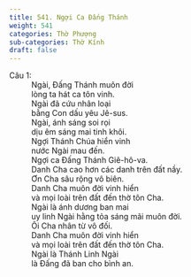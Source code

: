```yaml
---
title: 541. Ngợi Ca Đấng Thánh
weight: 541
categories: Thờ Phượng
sub-categories: Thờ Kính
draft: false
---
```

<dl><dt>Câu 1:</dt><dd data-verse="1">Ngài, Đấng Thánh muôn đời <br/>lòng ta hát ca tôn vinh. <br/>Ngài đã cứu nhân loại <br/>bằng Con dấu yêu Jê-sus. <br/>Ngài, ánh sáng soi rọi <br/>dịu êm sáng mai tinh khôi. <br/>Ngợi Thánh Chúa hiển vinh <br/>nước Ngài mau đến. <br/>Ngợi ca Đấng Thánh Giê-hô-va. <br/>Danh Cha cao hơn các danh trên đất nầy. <br/>Ơn Cha sâu rộng vô biên. <br/>Danh Cha muôn đời vinh hiển <br/>và mọi loài trên đất đến thờ tôn Cha. <br/>Ngài là ánh dương ban mai <br/>uy linh Ngài hằng tỏa sáng mãi muôn đời. <br/>Ôi Cha nhân từ vô đối. <br/>Danh Cha muôn đời vinh hiển <br/>và mọi loài trên đất đến thờ tôn Cha. <br/>Ngài là Thánh Linh Ngài <br/>là Đấng đã ban cho bình an. </dd></dl>